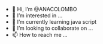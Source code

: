 - 👋 Hi, I’m @ANACOLOMBO
- 👀 I’m interested in ...
- 🌱 I’m currently learning java script
- 💞️ I’m looking to collaborate on ...
- 📫 How to reach me ...

<!---
ANACOLOMBO/ANACOLOMBO is a ✨ special ✨ repository because its `README.md` (this file) appears on your GitHub profile.
You can click the Preview link to take a look at your changes.
--->

